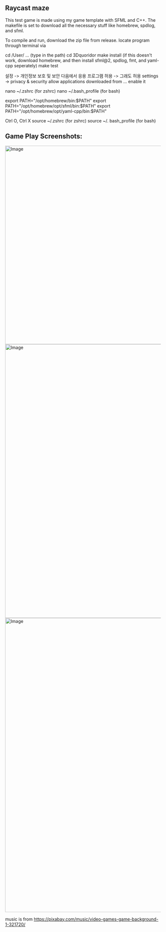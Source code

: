 ## Raycast maze 

This test game is made using my game template with SFML and C++. The makefile is set to download all the necessary stuff like homebrew, spdlog, and sfml. 

To compile and run, download the zip file from release. locate program through terminal via

cd /User/ … (type in the path)
cd 3Dquoridor
make install (if this doesn't work, download homebrew, and then install sfml@2, spdlog, fmt, and yaml-cpp seperately)
make test

설정 -> 개인정보 보호 및 보안
다음에서 응용 프로그램 허용 -> 그래도 허용
settings -> privacy & security
allow applications downloaded from ... enable it

nano ~/.zshrc (for zshrc)
nano ~/.bash_profile (for bash)

export PATH="/opt/homebrew/bin:$PATH"
export PATH="/opt/homebrew/opt/sfml/bin:$PATH"
export PATH="/opt/homebrew/opt/yaml-cpp/bin:$PATH"

Ctrl O, Ctrl X
source ~/.zshrc (for zshrc)
source ~/. bash_profile (for bash)

## Game Play Screenshots: 

<img width="641" alt="Image" src="https://github.com/user-attachments/assets/681bd3e9-5e92-47ae-bc73-865dbb595454" />
<img width="884" alt="Image" src="https://github.com/user-attachments/assets/4856a85c-618c-4cc3-9e42-bb8f56957bd5" />
<img width="950" alt="Image" src="https://github.com/user-attachments/assets/ae51ba5a-fd90-45b8-8330-e17a46d82088" />

music is from https://pixabay.com/music/video-games-game-background-1-321720/ 
